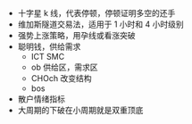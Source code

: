 
* 十字星 k 线，代表停顿，停顿证明多空的还手
* 维加斯隧道交易法，适用于 1 小时和 4 小时级别
* 强势上涨策略，用孕线或看涨突破
* 聪明钱，供给需求
	* ICT SMC
	* ob 供给区，需求区
	* CHOch 改变结构
	* bos
* 散户情绪指标
* 大周期的下破在小周期就是双重顶底